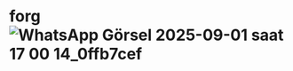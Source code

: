 # forg![WhatsApp Görsel 2025-09-01 saat 17 00 14_0ffb7cef](https://github.com/user-attachments/assets/ab831262-41db-4a10-982b-3d86fc8f6f2c)
